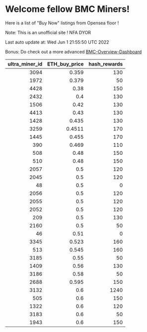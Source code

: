 # Welcome fellow BMC Miners!
Here is a list of "Buy Now" listings from Opensea floor !

Note: This is an unofficial site ! NFA DYOR

Last auto update at: Wed Jun  1 21:55:50 UTC 2022

Bonus: Do check out a more advanced [BMC-Overview-Dashboard](https://dune.com/defifunk/BMC-Overview-Dashboard)


|   ultra_miner_id |   ETH_buy_price |   hash_rewards |
|-----------------:|----------------:|---------------:|
|             3094 |          0.359  |            130 |
|             1972 |          0.379  |             50 |
|             4428 |          0.38   |            150 |
|             2432 |          0.4    |            130 |
|             1506 |          0.42   |            130 |
|             4413 |          0.43   |            130 |
|             1428 |          0.435  |            130 |
|             3259 |          0.4511 |            170 |
|             1445 |          0.455  |            170 |
|              390 |          0.469  |            110 |
|              508 |          0.48   |            150 |
|              510 |          0.48   |            150 |
|             2057 |          0.5    |            120 |
|             2045 |          0.5    |            120 |
|               48 |          0.5    |              0 |
|             2056 |          0.5    |            120 |
|             2055 |          0.5    |            120 |
|             2052 |          0.5    |            120 |
|              209 |          0.5    |            130 |
|             2160 |          0.5    |             50 |
|               46 |          0.51   |              0 |
|             3345 |          0.523  |            160 |
|              513 |          0.545  |            160 |
|             3185 |          0.55   |             50 |
|             1409 |          0.56   |            130 |
|             3186 |          0.58   |             50 |
|             2688 |          0.595  |            150 |
|             3132 |          0.6    |           1240 |
|              505 |          0.6    |            150 |
|             1322 |          0.6    |            120 |
|             3183 |          0.6    |             50 |
|             1943 |          0.6    |            150 |